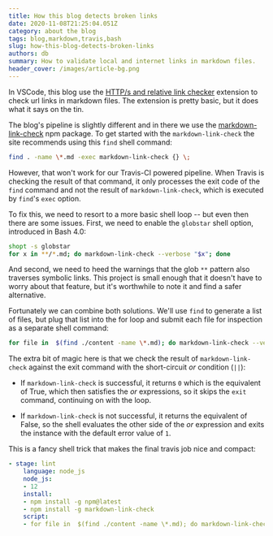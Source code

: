 ```yaml
---
title: How this blog detects broken links
date: 2020-11-08T21:25:04.051Z
category: about the blog
tags: blog,markdown,travis,bash
slug: how-this-blog-detects-broken-links
authors: db
summary: How to validate local and internet links in markdown files.
header_cover: /images/article-bg.png
---
```


In VSCode, this blog use the [HTTP/s and relative link checker] extension to check url links in markdown files.  The extension is pretty basic, but it does what it says on the tin.

The blog's pipeline is slightly different and in there we use the [markdown-link-check] npm package.  To get started with the `markdown-link-check` the site recommends using this `find` shell command:

```bash
find . -name \*.md -exec markdown-link-check {} \;
```

However, that won't work for our Travis-CI powered pipeline.  When Travis is checking the result of that command, it only processes the exit code of the `find` command and not the result of `markdown-link-check`, which is executed by `find`'s `exec` option.

To fix this, we need to resort to a more basic shell loop -- but even then there are some issues.  First, we need to enable the `globstar` shell option, introduced in Bash 4.0:

```bash
shopt -s globstar
for x in **/*.md; do markdown-link-check --verbose "$x"; done
```

And second, we need to heed the warnings that the glob `**` pattern also traverses symbolic links.  This project is small enough that it doesn't have to worry about that feature, but it's worthwhile to note it and find a safer alternative.

Fortunately we can combine both solutions.  We'll use `find` to generate a list of files, but plug that list into the for loop and submit each file for inspection as a separate shell command:

```bash
for file in  $(find ./content -name \*.md); do markdown-link-check --verbose "$file" || exit 1; done;
```

The extra bit of magic here is that we check the result of `markdown-link-check` against the exit command with the short-circuit *or* condition (`||`):

- If `markdown-link-check` is successful, it returns `0` which is the equivalent of True, which then satisfies the *or* expressions, so it skips the `exit` command, continuing on with the loop.

- If `markdown-link-check` is not successful, it returns the equivalent of False, so the shell evaluates the other side of the *or* expression and exits the instance with the default error value of `1`.

This is a fancy shell trick that makes the final travis job  nice and compact:

```yaml
- stage: lint
    language: node_js
    node_js:
    - 12
    install:
    - npm install -g npm@latest
    - npm install -g markdown-link-check
    script:
    - for file in  $(find ./content -name \*.md); do markdown-link-check --verbose "$file" || exit 1; done;
```

[markdown-link-check]: https://github.com/tcort/markdown-link-check
[HTTP/s and relative link checker]: https://marketplace.visualstudio.com/items?itemName=blackmist.LinkCheckMD
